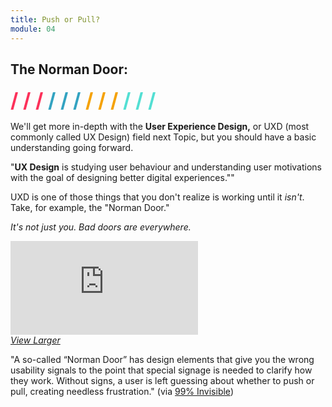 ```yaml
---
title: Push or Pull?
module: 04
---
```


## The Norman Door:
<span style="color: #FC315A; font-size: xx-large; font-weight: bold">/ / / </span>
<span style="color: #33A3C1; font-size: xx-large; font-weight: bold">/ / / </span>
<span style="color: #F5A205; font-size: xx-large; font-weight: bold">/ / / </span>
<span style="color: #53DFD3; font-size: xx-large; font-weight: bold">/ / /</span>

We'll get more in-depth with the **User Experience Design,** or UXD (most commonly called UX Design) field next Topic, but you should have a basic understanding going forward.

"**UX Design** is studying user behaviour and understanding user motivations with the goal of designing better digital experiences.""

UXD is one of those things that you don't realize is working until it _isn't_. Take, for example, the "Norman Door."

_It's not just you. Bad doors are everywhere._

<div class="embed-responsive embed-responsive-16by9"><iframe class="embed-responsive-item" src="https://player.vimeo.com/video/239821723?color=FC315A&title=0&byline=0&portrait=0" frameborder="0" allowfullscreen></iframe></div>
<p style="margin: 0"><a href="https://player.vimeo.com/video/239821723?color=FC315A&title=0&byline=0&portrait=0" target="_blank"><i>View Larger</i></a></p>

"A so-called “Norman Door” has design elements that give you the wrong usability signals to the point that special signage is needed to clarify how they work. Without signs, a user is left guessing about whether to push or pull, creating needless frustration." (via [99% Invisible](https://99percentinvisible.org/article/norman-doors-dont-know-whether-push-pull-blame-design/))

